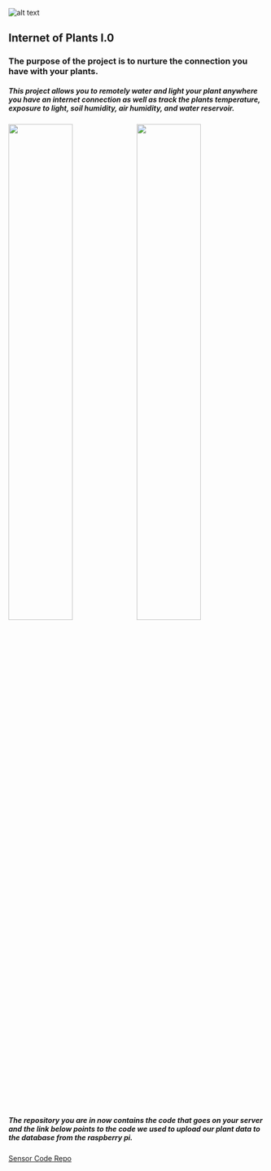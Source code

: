 ![alt text](/public/assets/images/info1.png "Logo Title Text 1")

## Internet of Plants I.0
### The purpose of the project is to nurture the connection you have with your plants.

##### This project allows you to remotely water and light your plant anywhere you have an internet connection as well as track the plants temperature, exposure to light, soil humidity, air humidity, and water reservoir.

<div style='vertical-align:middle; display:inline;'>
<img style="float: right; width: 50%;" src="public/assets/images/info2.png">
<img style="float: right; width: 50%;" src="public/assets/images/info3.png">
</div>

##### The repository you are in now contains the code that goes on your server and the link below points to the code we used to upload our plant data to the database from the raspberry pi.


[Sensor Code Repo](https://github.com/tstorti/noodle-sensor "sensor code repository")
